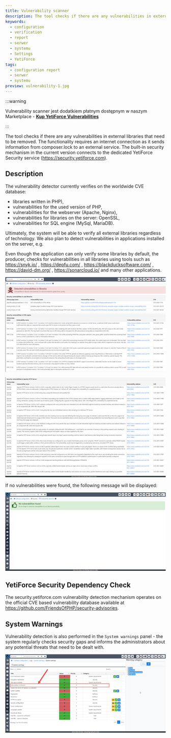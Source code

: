 ```yaml
---
title: Vulnerability scanner
description: The tool checks if there are any vulnerabilities in external libraries that need to be removed.
keywords:
  - configuration
  - verification
  - report
  - serwer
  - systemu
  - Settings
  - YetiForce
tags:
  - configuration report
  - serwer
  - systemu
preview: vulnerability-1.jpg
---
```


:::warning

Vulnerability scanner jest dodatkiem płatnym dostępnym w naszym Marketplace - [**Kup YetiForce Vulnerabilities**](https://yetiforce.com/en/yetiforce-vulnerabilities)

:::

The tool checks if there are any vulnerabilities in external libraries that need to be removed. The functionality requires an internet connection as it sends information from composer.lock to an external service. The built-in security mechanism in the current version connects to the dedicated YetiForce Security service (https://security.yetiforce.com).

## Description

The vulnerability detector currently verifies on the worldwide CVE database:

- libraries written in PHP),
- vulnerabilities for the used version of PHP,
- vulnerabilities for the webserver (Apache, Nginx),
- vulnerabilities for libraries on the server: OpenSSL,
- vulnerabilities for SQL engine (MySql, MariaDB).

Ultimately, the system will be able to verify all external libraries regardless of technology. We also plan to detect vulnerabilities in applications installed on the server, e.g.

Even though the application can only verify some libraries by default, the producer, checks for vulnerabilities in all libraries using tools such as https://snyk.io/ , https://depfu.com/ , https://blackducksoftware.com/ , https://david-dm.org/ , https://sonarcloud.io/ and many other applications.

![vulnerability-1.jpg](vulnerability-1.jpg)

![vulnerability-2.jpg](vulnerability-2.jpg)

If no vulnerabilities were found, the following message will be displayed:

![vulnerability-3.jpg](vulnerability-3.jpg)

## YetiForce Security Dependency Check

The security.yetiforce.com vulnerability detection mechanism operates on the official CVE based vulnerability database available at https://github.com/FriendsOfPHP/security-advisories.

## System Warnings

Vulnerability detection is also performed in the `System warnings` panel - the system regularly checks security gaps and informs the administrators about any potential threats that need to be dealt with.

![vulnerability-4.jpg](vulnerability-4.jpg)
